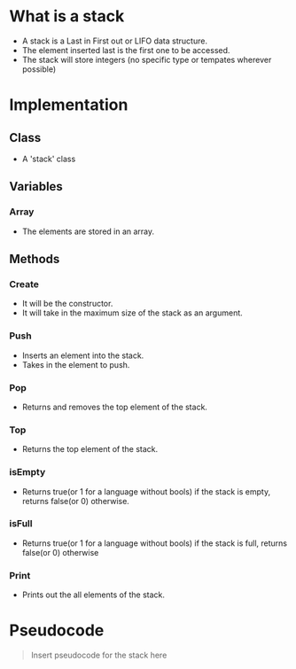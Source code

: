 # What is a stack
- A stack is a Last in First out or LIFO data structure.
- The element inserted last is the first one to be accessed.
- The stack will store integers (no specific type or tempates wherever possible)

# Implementation
## Class
- A 'stack' class
## Variables
### Array
- The elements are stored in an array.
###
## Methods
### Create
- It will be the constructor.
- It will take in the maximum size of the stack as an argument.
### Push
- Inserts an element into the stack.
- Takes in the element to push.
### Pop
- Returns and removes the top element of the stack.
### Top
- Returns the top element of the stack.
### isEmpty
- Returns true(or 1 for a language without bools) if the stack is empty, returns false(or 0) otherwise.
### isFull
- Returns true(or 1 for a language without bools) if the stack is full, returns false(or 0) otherwise
### Print
- Prints out the all elements of the stack.

# Pseudocode
> Insert pseudocode for the stack here
